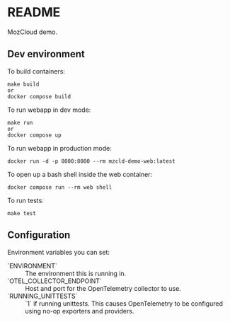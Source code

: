 # README

MozCloud demo.

## Dev environment

To build containers:

```
make build
or
docker compose build
```

To run webapp in dev mode:
```
make run
or
docker compose up
```

To run webapp in production mode:
```
docker run -d -p 8000:8000 --rm mzcld-demo-web:latest
```

To open up a bash shell inside the web container:
```
docker compose run --rm web shell
```

To run tests:
```
make test
```

## Configuration

Environment variables you can set:

<dl>
  <dt>`ENVIRONMENT`</dt>
  <dd>The environment this is running in.</dd>

  <dt>`OTEL_COLLECTOR_ENDPOINT`</dt>
  <dd>Host and port for the OpenTelemetry collector to use.</dd>

  <dt>`RUNNING_UNITTESTS`</dt>
  <dd>
    `1` if running unittests. This causes OpenTelemetry to be
    configured using no-op exporters and providers.
  </dd>
</dl>
